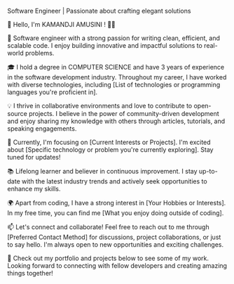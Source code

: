 Software Engineer | Passionate about crafting elegant solutions

👋 Hello, I'm KAMANDJI AMUSINI ! 👨‍💻

🌟 Software engineer with a strong passion for writing clean, efficient, and scalable code. I enjoy building innovative and impactful solutions to real-world problems.

🎓 I hold a degree in COMPUTER SCIENCE and have 3 years of experience in the software development industry. Throughout my career, I have worked with diverse technologies, including [List of technologies or programming languages you're proficient in].

💡 I thrive in collaborative environments and love to contribute to open-source projects. I believe in the power of community-driven development and enjoy sharing my knowledge with others through articles, tutorials, and speaking engagements.

🔭 Currently, I'm focusing on [Current Interests or Projects]. I'm excited about [Specific technology or problem you're currently exploring]. Stay tuned for updates!

📚 Lifelong learner and believer in continuous improvement. I stay up-to-date with the latest industry trends and actively seek opportunities to enhance my skills.

🌍 Apart from coding, I have a strong interest in [Your Hobbies or Interests]. In my free time, you can find me [What you enjoy doing outside of coding].

📫 Let's connect and collaborate! Feel free to reach out to me through [Preferred Contact Method] for discussions, project collaborations, or just to say hello. I'm always open to new opportunities and exciting challenges.

🌟 Check out my portfolio and projects below to see some of my work. Looking forward to connecting with fellow developers and creating amazing things together!

